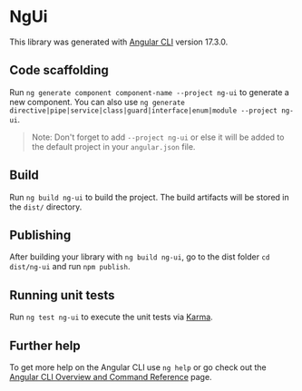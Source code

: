 # NgUi

This library was generated with [Angular CLI](https://github.com/angular/angular-cli) version 17.3.0.

## Code scaffolding

Run `ng generate component component-name --project ng-ui` to generate a new component. You can also use `ng generate directive|pipe|service|class|guard|interface|enum|module --project ng-ui`.
> Note: Don't forget to add `--project ng-ui` or else it will be added to the default project in your `angular.json` file. 

## Build

Run `ng build ng-ui` to build the project. The build artifacts will be stored in the `dist/` directory.

## Publishing

After building your library with `ng build ng-ui`, go to the dist folder `cd dist/ng-ui` and run `npm publish`.

## Running unit tests

Run `ng test ng-ui` to execute the unit tests via [Karma](https://karma-runner.github.io).

## Further help

To get more help on the Angular CLI use `ng help` or go check out the [Angular CLI Overview and Command Reference](https://angular.io/cli) page.
